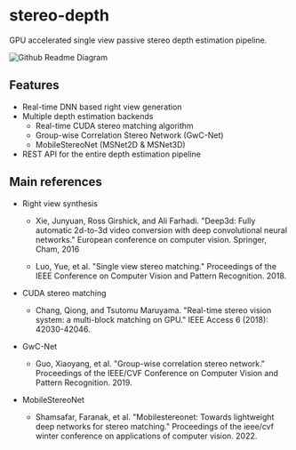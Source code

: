 # stereo-depth

GPU accelerated single view passive stereo depth estimation pipeline.

![Github Readme Diagram](https://user-images.githubusercontent.com/27950949/185786859-ee506e98-cece-4341-bdff-87c0ece321a1.png)

## Features
 * Real-time DNN based right view generation
 * Multiple depth estimation backends
    * Real-time CUDA stereo matching algorithm
    * Group-wise Correlation Stereo Network (GwC-Net)
    * MobileStereoNet (MSNet2D & MSNet3D)
 * REST API for the entire depth estimation pipeline


## Main references
 * Right view synthesis
 
   * Xie, Junyuan, Ross Girshick, and Ali Farhadi. "Deep3d: Fully automatic 2d-to-3d video conversion with deep convolutional neural networks." European conference on computer vision. Springer, Cham, 2016

   * Luo, Yue, et al. "Single view stereo matching." Proceedings of the IEEE Conference on Computer Vision and Pattern Recognition. 2018.
    
 * CUDA stereo matching
    
   * Chang, Qiong, and Tsutomu Maruyama. "Real-time stereo vision system: a multi-block matching on GPU." IEEE Access 6 (2018): 42030-42046.
   
 * GwC-Net
    
   * Guo, Xiaoyang, et al. "Group-wise correlation stereo network." Proceedings of the IEEE/CVF Conference on Computer Vision and Pattern Recognition. 2019.
    
 * MobileStereoNet
    
   * Shamsafar, Faranak, et al. "Mobilestereonet: Towards lightweight deep networks for stereo matching." Proceedings of the ieee/cvf winter conference on applications of computer vision. 2022.
    

